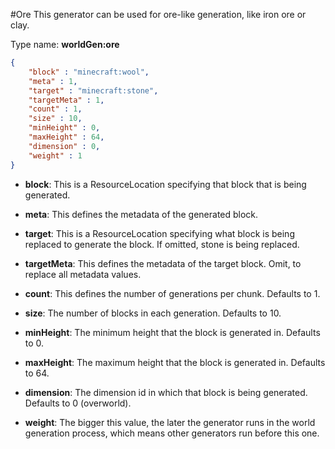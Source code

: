 #Ore
This generator can be used for ore-like generation, like iron ore or clay.

Type name: __worldGen:ore__

```json
{
	"block" : "minecraft:wool",
	"meta" : 1,
	"target" : "minecraft:stone",
	"targetMeta" : 1,
	"count" : 1,
	"size" : 10,
	"minHeight" : 0,
	"maxHeight" : 64,
	"dimension" : 0,
	"weight" : 1
}
```

* __block__: This is a ResourceLocation specifying that block that is being generated.

* __meta__: This defines the metadata of the generated block.

* __target__: This is a ResourceLocation specifying what block is being replaced to generate the block. If omitted, stone is being replaced.

* __targetMeta__: This defines the metadata of the target block. Omit, to replace all metadata values.

* __count__: This defines the number of generations per chunk. Defaults to 1.

* __size__: The number of blocks in each generation. Defaults to 10.

* __minHeight__: The minimum height that the block is generated in. Defaults to 0.

* __maxHeight__: The maximum height that the block is generated in. Defaults to 64.

* __dimension__: The dimension id in which that block is being generated. Defaults to 0 (overworld).

* __weight__: The bigger this value, the later the generator runs in the world generation process, which means other generators run before this one.